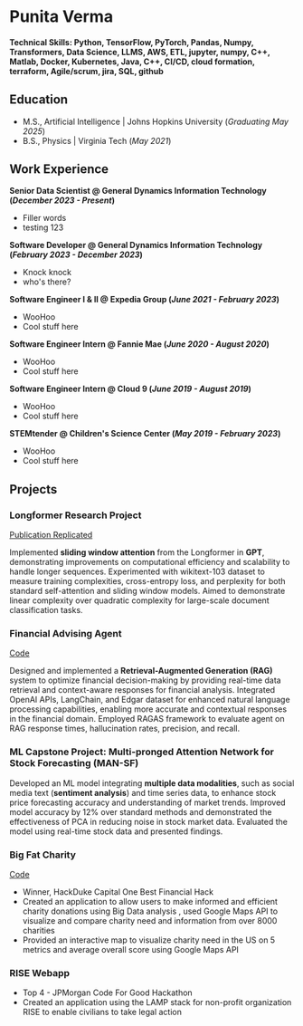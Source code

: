 # Punita Verma
#### Technical Skills: Python, TensorFlow, PyTorch, Pandas, Numpy, Transformers, Data Science, LLMS, AWS, ETL, jupyter, numpy, C++, Matlab, Docker, Kubernetes, Java, C++, CI/CD, cloud formation, terraform, Agile/scrum, jira, SQL, github

## Education
- M.S., Artificial Intelligence	| Johns Hopkins University (_Graduating May 2025_)	 			        		
- B.S., Physics | Virginia Tech (_May 2021_)

## Work Experience
**Senior Data Scientist @ General Dynamics Information Technology (_December 2023 - Present_)**
- Filler words
- testing 123

**Software Developer @ General Dynamics Information Technology (_February 2023 - December 2023_)**
- Knock knock
- who's there?
  
**Software Engineer I & II @ Expedia Group (_June 2021 - February 2023_)**
- WooHoo
- Cool stuff here

**Software Engineer Intern @ Fannie Mae (_June 2020 - August 2020_)**
- WooHoo
- Cool stuff here

**Software Engineer Intern @ Cloud 9  (_June 2019 - August 2019_)**
- WooHoo
- Cool stuff here

**STEMtender @ Children's Science Center (_May 2019  - February 2023_)**
- WooHoo
- Cool stuff here
 
## Projects
### Longformer Research Project
[Publication Replicated](https://arxiv.org/abs/2004.05150)

Implemented **sliding window attention** from the Longformer in **GPT**,  demonstrating improvements on computational efficiency and scalability to handle longer sequences. Experimented with wikitext-103 dataset to measure training complexities, cross-entropy loss, and perplexity for both standard self-attention and sliding window models. Aimed to demonstrate linear complexity over quadratic complexity for large-scale document classification tasks.

### Financial Advising Agent
[Code](https://github.com/peterphan1101/Artificial_Intelligence_Projects/blob/main/FinancialAdvisor/extract_financial_info.py)

Designed and implemented a **Retrieval-Augmented Generation (RAG)** system to optimize financial decision-making by providing real-time data retrieval and context-aware responses for financial analysis. Integrated OpenAI APIs, LangChain, and Edgar dataset for enhanced natural language processing capabilities, enabling more accurate and contextual responses in the financial domain. Employed RAGAS framework to evaluate agent on RAG response times, hallucination rates, precision, and recall.

### ML Capstone Project: Multi-pronged Attention Network for Stock Forecasting (MAN-SF)
Developed an ML model integrating **multiple data modalities**, such as social media text (**sentiment analysis**) and time series data, to enhance stock price forecasting accuracy and understanding of market trends. Improved model accuracy by 12% over standard methods and demonstrated the effectiveness of PCA in reducing noise in stock market data. Evaluated the model using real-time stock data and presented findings.

### Big Fat Charity
[Code](https://github.com/bubbajoe/BigFatCharity)
- Winner, HackDuke Capital One Best Financial Hack
- Created an application to allow users to make informed and efficient charity donations using Big Data analysis , used Google Maps API to visualize and compare charity need and information from over 8000 charities
- Provided an interactive map to visualize charity need in the US on 5 metrics and average overall score using Google Maps API

### RISE Webapp
- Top 4 - JPMorgan Code For Good Hackathon
- Created an application using the LAMP stack for non-profit organization RISE to enable civilians to take legal action
  


